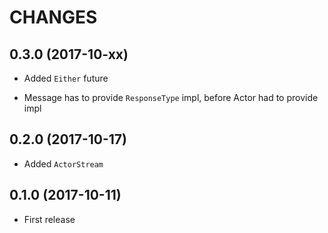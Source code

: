 # CHANGES


## 0.3.0 (2017-10-xx)

* Added `Either` future

* Message has to provide `ResponseType` impl, before Actor had to provide impl 


## 0.2.0 (2017-10-17)

* Added `ActorStream`


## 0.1.0 (2017-10-11)

* First release
